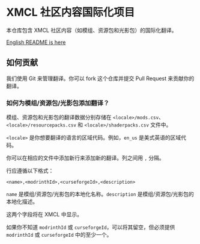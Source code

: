 # XMCL 社区内容国际化项目

本仓库包含 XMCL 社区内容（如模组、资源包和光影包）的国际化翻译。

[English README is here](./README.en.md)

## 如何贡献

我们使用 Git 来管理翻译。你可以 fork 这个仓库并提交 Pull Request 来贡献你的翻译。

### 如何为模组/资源包/光影包添加翻译？

模组、资源包和光影包的翻译数据分别存储在 `<locale>/mods.csv`、`<locale>/resourcepacks.csv` 和 `<locale>/shaderpacks.csv` 文件中。

`<locale>` 是你想要翻译的语言的区域代码。例如，`en_us` 是美式英语的区域代码。

你可以在相应的文件中添加新行来添加新的翻译。列之间用 `,` 分隔。

行应遵循以下格式：

```
<name>,<modrinthId>,<curseforgeId>,<description>
```

`name` 是模组/资源包/光影包的本地化名称。`description` 是模组/资源包/光影包的本地化描述。

这两个字段将在 XMCL 中显示。

如果你不知道 `modrinthId` 或 `curseforgeId`，可以将其留空，但必须提供 `modrinthId` 或 `curseforgeId` 中的至少一个。
